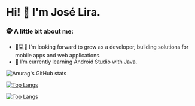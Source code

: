 # Hi! 👋 I'm José Lira.


### 🕵 A little bit about me:

- 📱💻🚀 I’m looking forward to grow as a developer, building solutions for mobile apps and web applications.
- 🌱 I’m currently learning Android Studio with Java.


![Anurag's GitHub stats](https://github-readme-stats.vercel.app/api?username=JoseLiraa&show_icons=true&theme=merko&hide=contribs,prs)

[![Top Langs](https://github-readme-stats.vercel.app/api/top-langs/?username=JoseLiraa)](https://github.com/anuraghazra/github-readme-stats)

[![Top Langs](https://github-readme-stats.vercel.app/api/top-langs/?username=JoseLiraa&exclude_repo=github-readme-stats,anuraghazra.github.io)](https://github.com/anuraghazra/github-readme-stats)
